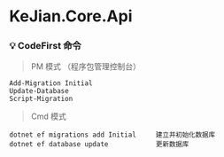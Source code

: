 ﻿# KeJian.Core.Api

### 💡 CodeFirst 命令
> PM 模式 （程序包管理控制台）
```
Add-Migration Initial 
Update-Database
Script-Migration
```
> Cmd 模式
```
dotnet ef migrations add Initial     建立并初始化数据库
dotnet ef database update            更新数据库
```